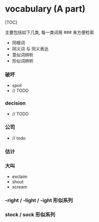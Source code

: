 # vocabulary (A part)

[TOC]

主要包括如下几类, 每一类词用 ### 来方便检索

* 同根词
* 同义词 与 同义表达
* 意似词辨析
* 形似词辨析



### 破坏

* spoil
* // TODO

### decision

* // TODO

### 公司

* // todo

### 估计

### 大叫

* exclaim
* shout
* scream

### -right / -light / -ight 形似系列

### stock / sock 形似系列



